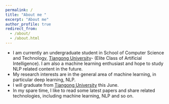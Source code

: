 ```yaml
---
permalink: /
title: "About me "
excerpt: "About me"
author_profile: true
redirect_from: 
  - /about/
  - /about.html
---
```


* I am currently an undergraduate student in School of Computer Science and Technology, [Tiangong University](<http://www.tjpu.edu.cn/>)- (Elite Class of Artificial Intelligence).  I am also a machine learning enthusiast and hope to study NLP related content in the future.
* My research interests are in the general area of machine learning, in particular deep learning, NLP.
* I will graduate from [Tiangong University](<http://www.tjpu.edu.cn/>) this June.
* In my spare time, I like to read some latest papers and share related technologies, including machine learning, NLP and so on.
